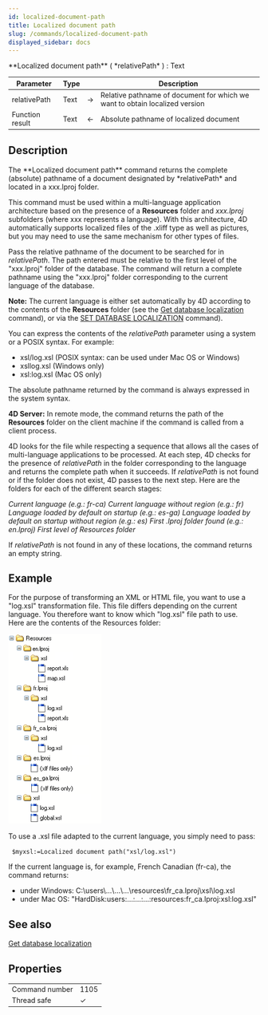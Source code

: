 ```yaml
---
id: localized-document-path
title: Localized document path
slug: /commands/localized-document-path
displayed_sidebar: docs
---
```


<!--REF #_command_.Localized document path.Syntax-->**Localized document path** ( *relativePath* ) : Text<!-- END REF-->
<!--REF #_command_.Localized document path.Params-->
| Parameter | Type |  | Description |
| --- | --- | --- | --- |
| relativePath | Text | &#8594;  | Relative pathname of document for which we want to obtain localized version |
| Function result | Text | &#8592; | Absolute pathname of localized document |

<!-- END REF-->

## Description 

<!--REF #_command_.Localized document path.Summary-->The **Localized document path** command returns the complete (absolute) pathname of a document designated by *relativePath* and located in a xxx.<!-- END REF-->lproj folder.

This command must be used within a multi-language application architecture based on the presence of a **Resources** folder and *xxx.lproj* subfolders (where xxx represents a language). With this architecture, 4D automatically supports localized files of the .xliff type as well as pictures, but you may need to use the same mechanism for other types of files. 

Pass the relative pathname of the document to be searched for in *relativePath*. The path entered must be relative to the first level of the "xxx.lproj" folder of the database. The command will return a complete pathname using the "xxx.lproj" folder corresponding to the current language of the database. 

**Note:** The current language is either set automatically by 4D according to the contents of the **Resources** folder (see the [Get database localization](get-database-localization.md) command), or via the [SET DATABASE LOCALIZATION](set-database-localization.md) command).

You can express the contents of the *relativePath* parameter using a system or a POSIX syntax. For example:

* xsl/log.xsl (POSIX syntax: can be used under Mac OS or Windows)
* xsllog.xsl (Windows only)
* xsl:log.xsl (Mac OS only)

The absolute pathname returned by the command is always expressed in the system syntax. 

**4D Server:** In remote mode, the command returns the path of the **Resources** folder on the client machine if the command is called from a client process. 

4D looks for the file while respecting a sequence that allows all the cases of multi-language applications to be processed. At each step, 4D checks for the presence of *relativePath* in the folder corresponding to the language and returns the complete path when it succeeds. If *relativePath* is not found or if the folder does not exist, 4D passes to the next step. Here are the folders for each of the different search stages:

*Current language (e.g.: fr-ca)* 
 *Current language without region (e.g.: fr)* 
 *Language loaded by default on startup (e.g.: es-ga)* 
 *Language loaded by default on startup without region (e.g.: es)* 
 *First .lproj folder found (e.g.: en.lproj)* 
 *First level of Resources folder*

If *relativePath* is not found in any of these locations, the command returns an empty string. 

## Example 

For the purpose of transforming an XML or HTML file, you want to use a "log.xsl" transformation file. This file differs depending on the current language. You therefore want to know which "log.xsl" file path to use.   
Here are the contents of the Resources folder:

![](../assets/en/commands/pict162129.en.png)

To use a .xsl file adapted to the current language, you simply need to pass:

```4d
 $myxsl:=Localized document path("xsl/log.xsl")
```

If the current language is, for example, French Canadian (fr-ca), the command returns:

* under Windows: C:\\users\\…\\…\\…\\resources\\fr\_ca.lproj\\xsl\\log.xsl
* under Mac OS: "HardDisk:users:…:…:…:resources:fr\_ca.lproj:xsl:log.xsl"

## See also 

[Get database localization](get-database-localization.md)  

## Properties

|  |  |
| --- | --- |
| Command number | 1105 |
| Thread safe | &check; |


